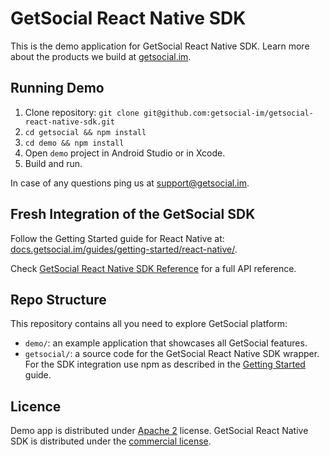 # GetSocial React Native SDK

This is the demo application for GetSocial React Native SDK. Learn more about the products we build at [getsocial.im](https://www.getsocial.im).

## Running Demo

1. Clone repository: `git clone git@github.com:getsocial-im/getsocial-react-native-sdk.git`
1. `cd getsocial && npm install`
1. `cd demo && npm install`
1. Open `demo` project in Android Studio or in Xcode.
1. Build and run.

In case of any questions ping us at [support@getsocial.im](mailto:support@getsocial.im).

## Fresh Integration of the GetSocial SDK

Follow the Getting Started guide for React Native at: [docs.getsocial.im/guides/getting-started/react-native/](http://docs.getsocial.im/guides/getting-started/react-native/).

Check [GetSocial React Native SDK Reference](http://docs.getsocial.im/reference/react-native/) for a full API reference.


## Repo Structure

This repository contains all you need to explore GetSocial platform:

- `demo/`: an example application that showcases all GetSocial features.
- `getsocial/`: a source code for the GetSocial React Native SDK wrapper. For the SDK integration use npm as described in the [Getting Started](http://docs.getsocial.im/guides/getting-started/react-native/) guide.

## Licence

Demo app is distributed under [Apache 2](https://choosealicense.com/licenses/apache-2.0/) license. 
GetSocial React Native SDK is distributed under the [commercial license](https://www.getsocial.im/legal/).
